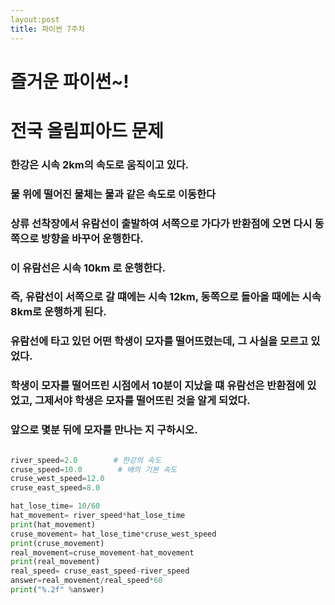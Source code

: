 ```yaml
---
layout:post
title: 파이썬 7주차
---
```


# 즐거운 파이썬~!
# 전국 올림피아드 문제
### 한강은 시속 2km의 속도로 움직이고 있다.
### 물 위에 떨어진 물체는 물과 같은 속도로 이동한다
### 상류 선착장에서 유람선이 출발하여 서쪽으로 가다가 반환점에 오면 다시 동쪽으로 방향을 바꾸어 운행한다.
### 이 유람선은 시속 10km 로 운행한다.
### 즉, 유람선이 서쪽으로 갈 떄에는 시속  12km, 동쪽으로 돌아올 때에는 시속 8km로 운행하게 된다.
### 유람선에 타고 있던 어떤 학생이 모자를 떨어뜨렸는데, 그 사실을 모르고 있었다. 
### 학생이 모자를 떨어뜨린 시점에서 10분이 지났을 떄 유람선은 반환점에 있었고, 그제서야 학생은 모자를 떨어뜨린 것을 알게 되었다.
### 앞으로 몇분 뒤에 모자를 만나는 지 구하시오.

```python

river_speed=2.0        # 한강의 속도
cruse_speed=10.0        # 배의 기본 속도
cruse_west_speed=12.0
cruse_east_speed=8.0

hat_lose_time= 10/60
hat_movement= river_speed*hat_lose_time
print(hat_movement)
cruse_movement= hat_lose_time*cruse_west_speed
print(cruse_movement)
real_movement=cruse_movement-hat_movement
print(real_movement)
real_speed= cruse_east_speed-river_speed
answer=real_movement/real_speed*60
print("%.2f" %answer)
```
